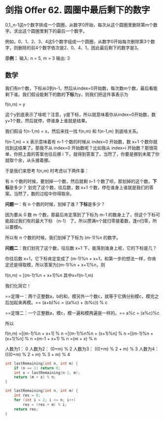# 剑指 Offer 62. 圆圈中最后剩下的数字
0,1,,n-1这n个数字排成一个圆圈，从数字0开始，每次从这个圆圈里删除第m个数字。求出这个圆圈里剩下的最后一个数字。

例如，0、1、2、3、4这5个数字组成一个圆圈，从数字0开始每次删除第3个数字，则删除的前4个数字依次是2、0、4、1，因此最后剩下的数字是3。

**示例：**
输入: n = 5, m = 3
输出: 3

## 数学
我们有n个数，下标从0到n-1，然后从index=0开始数，每次数m个数，最后看能剩下谁。我们假设能剩下的数的**下标**为y，则我们把这件事表示为

f(n,m) = y

这个y到底表示了啥呢？注意，y是下标，所以就意味着你从index=0开始数，数y+1个数，然后就停，停谁身上谁就是结果。

我们假设 f(n-1,m) = x，然后来找一找 f(n,m) 和 f(n-1,m) 到底啥关系。

f(n-1,m) = x 表示意味着有 n-1 个数的时候从 index=0 开始数，数 x+1 个数你就找到这结果了。那我不从 index=0 开始数呢？比如我从 index=i 开始数？那很简单，你把上面的答案也往后挪 i 下，就得到答案了。当然了，你要是挪到末尾了你就取个余，从头接着挪。

于是我们来思考 f(n,m) 时考虑以下两件事：

有 n 个数的时候，要划掉一个数，然后就剩 n-1 个数了呗，那划掉的这个数，**下标**是多少？
划完了这个数，往后数，数 x+1 个数，停在谁身上谁就是我们的答案。当然了，数的过程中你得取余。

**问题一**：有 n 个数的时候，划掉了谁？**下标**是多少？

因为要从 0 数 m 个数，那最后肯定落到了下标为 m-1 的数身上了，但这个下标可能超过我们有的最大下标 （n-1）  了。所以攒满n个就归零接着数，逢n归零，所以要模n。

所以有 n 个数的时候，我们划掉了下标为 (m-1)%n 的数字。

**问题二**：我们划完了这个数，往后数 x+1 下，能落到谁身上呢，它的下标是几？

你往后数 x+1，它下标肯定变成了 (m-1)%n + x+1，和第一步的想法一样，你肯定还是得取模，所以答案为[(m-1)%n + x+1]%n，则

f(n,m) = [(m-1)%n + x+1]%n
其中x=f(n-1,m)

我们化简它！

==定理一：两个正整数a，b的和，模另外一个数c，就等于它俩分别模c，模完之后加起来再模。==
(a+b)%c = ((a%c) + (b%c)) % c

==定理二：一个正整数a，模c，模一遍和模两遍是一样的。==
a%c = (a%c)%c

所以

f(n,m)
=[(m-1)%n + x+1] % n
=[(m-1)%n%n + (x+1)%n] % n
=[(m-1)%n + (x+1)%n] % n
=(m-1 + x+1) % n
=(m + x) % n

人数为1： 0
人数为2： (0+m) % 2
人数为3： ((0+m) % 2 + m) % 3
人数为4： (((0+m) % 2 + m) % 3 + m) % 4


```cpp
int lastRemaining(int n, int m) {
    if (n == 1) return 0;
    int x = lastRemaining(n-1, m);
    return (m + x) % n;
}
```
```cpp
int lastRemaining(int n, int m) {
    int res = 0;
    for (int i = 2; i <= n; i++)
        res = (res + m) % i;
    return res;
}
```

